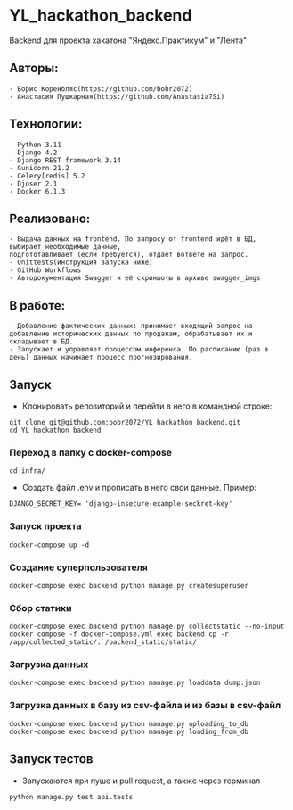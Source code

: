 # YL_hackathon_backend
Backend для проекта хакатона "Яндекс.Практикум" и "Лента"

## Авторы:
```
- Борис Коренбляс(https://github.com/bobr2072)
- Анастасия Пушкарная(https://github.com/Anastasia7Si)
```

## Технологии:
```
- Python 3.11
- Django 4.2
- Django REST framework 3.14
- Gunicorn 21.2
- Celery[redis] 5.2
- Djoser 2.1
- Docker 6.1.3
```

## Реализовано: 
```
- Выдача данных на frontend. По запросу от frontend идёт в БД, выбирает необходимые данные,
подгототавливает (если требуется), отдаёт вответе на запрос.
- Unittests(инструкция запуска ниже)
- GitHub Workflows 
- Автодокументация Swagger и её скриншоты в архиве swagger_imgs
``` 

## В работе: 
```
- Добавление фактических данных: принимает входящий запрос на добавление исторических данных по продажам, обрабатывает их и складывает в БД. 
- Запускает и управляет процессом инференса. По расписанию (раз в день) данных начинает процесс прогнозирования.
```

## Запуск
- Клонировать репозиторий и перейти в него в командной строке:
```
git clone git@github.com:bobr2072/YL_hackathon_backend.git
cd YL_hackathon_backend
```

### Переход в папку с docker-compose
```
cd infra/
```
- Создать файл .env и прописать в него свои данные.
Пример:
```
DJANGO_SECRET_KEY= 'django-insecure-example-seckret-key'
```

### Запуск проекта
```
docker-compose up -d
```

### Создание суперпользователя
```
docker-compose exec backend python manage.py createsuperuser
```

### Сбор статики
```
docker-compose exec backend python manage.py collectstatic --no-input
docker compose -f docker-compose.yml exec backend cp -r /app/collected_static/. /backend_static/static/
```

### Загрузка данных
```
docker-compose exec backend python manage.py loaddata dump.json
```

### Загрузка данных в базу из csv-файла и из базы в csv-файл
```
docker-compose exec backend python manage.py uploading_to_db
docker-compose exec backend python manage.py loading_from_db
```

## Запуск тестов
- Запускаются при пуше и pull request, а также через терминал
```
python manage.py test api.tests
```
